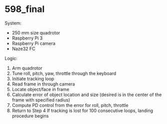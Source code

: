 # 598_final
System: 
- 250 mm size quadrotor
- Raspberry Pi 3
- Raspberry Pi camera
- Naze32 FC

Logic:
1. Arm quadrotor
2. Tune roll, pitch, yaw, throttle through the keyboard
3. Initiate tracking loop
4. Read frame in through camera
5. Locate object/face in frame
6. Calculate error of object location and size (desired is in the center of the frame with specified radius)
7. Compute PD control from the error for roll, pitch, throttle
8. Return to Step 4
If tracking is lost for 100 consecutive loops, landing procedure begins
